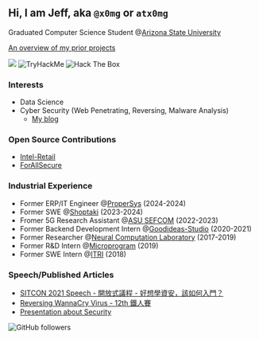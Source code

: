 ## Hi, I am Jeff, aka `@x0mg` or `atx0mg`

Graduated Computer Science Student @[Arizona State University](https://www.asu.edu/)

[An overview of my prior projects](https://jeff14994.github.io/projects/) 

![](https://github-profile-summary-cards.vercel.app/api/cards/profile-details?username=jeff14994&theme=monokai)
<img src="https://tryhackme-badges.s3.amazonaws.com/atx0mg.png" alt="TryHackMe">
<img src="http://www.hackthebox.eu/badge/image/93661" alt="Hack The Box">
### Interests
- Data Science
- Cyber Security (Web Penetrating, Reversing, Malware Analysis)
	- [My blog](http://blog.atx0mg.tw/)
### Open Source Contributions
- [Intel-Retail](https://github.com/intel-retail/core-services/pull/24)
- [ForAllSecure](https://github.com/mayhemheroes/libriscv/pull/4)

### Industrial Experience
- Former ERP/IT Engineer @[ProperSys](https://www.propersyscorp.com/) (2024-2024)
- Former SWE @[Shoptaki](https://smartchainai.org/) (2023-2024)
- Fromer 5G Research Assistant @[ASU SEFCOM](https://sefcom.asu.edu/) (2022-2023)
- Former Backend Development Intern @[Goodideas-Studio](http://goodideas-studio.com/) (2020-2021)
- Former Researcher @[Neural Computation Laboratory](https://nckunclab.wixsite.com/neuralcomputationlab) (2017-2019)
- Former R&D Intern @[Microprogram](https://www.program.com.tw/) (2019)
- Former SWE Intern @[ITRI](https://www.itri.org.tw/) (2018)
### Speech/Published Articles
- [SITCON 2021 Speech - 開放式議程 - 好想學資安，該如何入門？](https://sitcon.org/2021/agenda/20605b7c-80a4-4078-b411-102fa1d6c333)
- [Reversing WannaCry Virus - 12th 鐵人賽](https://ithelp.ithome.com.tw/articles/10253139)
- [Presentation about Security](https://www2.slideshare.net/JeffHung13/presentations)

![GitHub followers](https://img.shields.io/github/followers/jeff14994?style=social)


